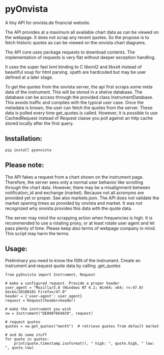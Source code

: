 # pyOnvista
A tiny API for onvista.de financial website.

The API provides at a maximum all available chart data as can be viewed on the webpage.
It does not scrap any recent quotes. So the prupose is to fetch historic quotes as can be viewed on the onvista chart diagrams.

The API core uses package requests to download contents.
The implementation of requests is very flat without deeper exception handling.

It uses the super fast lxml binding to C libxml2 and libxslt instead of beautiful soup
for html parsing. xpath are hardcoded but may be user defined at a later stage.

To get the quotes from the onvista server, the api first scraps some meta data of the instrument.
This will be stored in a shelve database. The database can be access through the provided class
InstrumentDatabase. This avoids traffic and complies with the typical user case. 
Once the metadata is known, the user can fetch the quotes from the server. 
These data is polled every time get_quotes is called.
However, it is possible to use CachedRequest instead of Request classe you poll against 
an http cache stored locally after the first query. 

## Installation:
    pip install pyonvista

## Please note:
The API fakes a request from a chart shown on the instrument page. Therefore, the server sees only a normal 
user behavior like scrolling through the chart data.
However, there may be a misalignment between notification_id and exchange (market). Because not all
acronyms are provided yet or proper. See also markets.json.
The API does not validate the market opening times as provided by onvista and market. It was not recognized why onvista
provides this data with the quote data.

The server may mind the scrapping action when frequencies is high. It is recommended
to use a rotating proxy, or at least rotate user agent and let pass plenty of time.
Please keep also terms of webpage company in mind. This script may harm the terms.

## Usage:
Preliminary you need to know the ISIN of the instrument.
Create an instrument and request quote data by calling .get_quotes

    from pyOnvista import Instrument, Request
    
    # make a configured request. Provide a proper header
    user_agent = "Mozilla/5.0 (Windows NT 6.1; Win64; x64; rv:47.0) Gecko/20100101 Firefox/47.0"
    header = {'user-agent': user_agent}
    request = Request(header=header)
    
    # make the instrument you wish
    vw = Instrument("DE0007664039", request)
    
    # request quotes
    quotes = vw.get_quotes("month")  # retrieve quotes from default market
    
    # and do some stuff
    for quote in quotes:
        print(quote.timestamp.isoformat(), " high: ", quote.high, " low: ", quote.low)